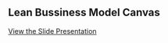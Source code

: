 ## Lean Bussiness Model Canvas

[View the Slide Presentation](https://docs.google.com/presentation/d/15a8Q3M0IXPqBAKDY-5mCzY4s6FBSK2-9FR5-Th6Cnr8/edit?usp=sharing)

